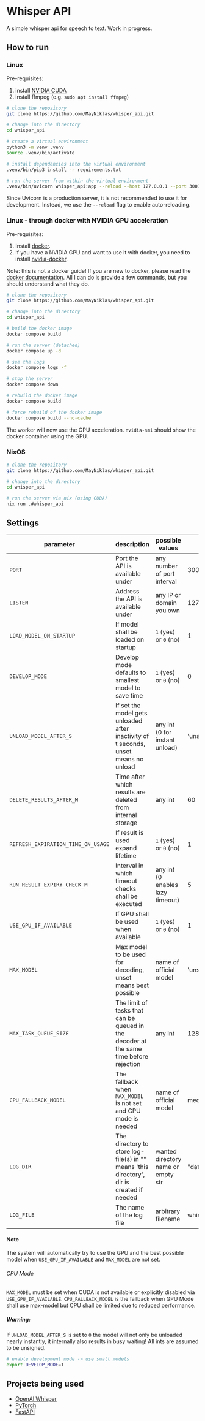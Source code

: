 # Whisper API

A simple whisper api for speech to text.
Work in progress.

## How to run

### Linux

Pre-requisites:

1. install [NVIDIA CUDA](https://developer.nvidia.com/cuda-downloads?target_os=Linux)
2. install ffmpeg (e.g. `sudo apt install ffmpeg`)

```bash
# clone the repository
git clone https://github.com/MayNiklas/whisper_api.git

# change into the directory
cd whisper_api

# create a virtual environment
python3 -m venv .venv
source .venv/bin/activate

# install dependencies into the virtual environment
.venv/bin/pip3 install -r requirements.txt

# run the server from within the virtual environment
.venv/bin/uvicorn whisper_api:app --reload --host 127.0.0.1 --port 3001
```

Since Uvicorn is a production server, it is not recommended to use it for development.
Instead, we use the `--reload` flag to enable auto-reloading.

### Linux -  through docker with NVIDIA GPU acceleration

Pre-requisites:

1. Install [docker](https://docs.docker.com/engine/install/).
2. If you have a NVIDIA GPU and want to use it with docker, you need to install [nvidia-docker](https://docs.nvidia.com/datacenter/cloud-native/container-toolkit/install-guide.html#docker).

Note: this is not a docker guide! If you are new to docker, please read the [docker documentation](https://docs.docker.com/).
All I can do is provide a few commands, but you should understand what they do.

```bash
# clone the repository
git clone https://github.com/MayNiklas/whisper_api.git

# change into the directory
cd whisper_api

# build the docker image
docker compose build

# run the server (detached)
docker compose up -d

# see the logs
docker compose logs -f

# stop the server
docker compose down

# rebuild the docker image
docker compose build

# force rebuild of the docker image
docker compose build --no-cache
```

The worker will now use the GPU acceleration.
`nvidia-smi` should show the docker container using the GPU.

### NixOS

```bash
# clone the repository
git clone https://github.com/MayNiklas/whisper_api.git

# change into the directory
cd whisper_api

# run the server via nix (using CUDA)
nix run .#whisper_api
```

## Settings
| parameter                          | description                                                                               | possible values                    | default         |
|------------------------------------|-------------------------------------------------------------------------------------------|------------------------------------|-----------------|
| `PORT`                             | Port the API is available under                                                           | any number of port interval        | 3001            |
| `LISTEN`                           | Address the API is available under                                                        | any IP or domain you own           | 127.0.0.1       |
| `LOAD_MODEL_ON_STARTUP`            | If model shall be loaded on startup                                                       | `1` (yes) or `0` (no)              | 1               |
| `DEVELOP_MODE`                     | Develop mode defaults to smallest model to save time                                      | `1` (yes) or `0` (no)              | 0               |
| `UNLOAD_MODEL_AFTER_S`             | If set the model gets unloaded after inactivity of t seconds, unset means no unload       | any int (0 for instant unload)     | 'unset'         |
| `DELETE_RESULTS_AFTER_M`           | Time after which results are deleted from internal storage                                | any int                            | 60              |
| `REFRESH_EXPIRATION_TIME_ON_USAGE` | If result is used expand lifetime                                                         | `1` (yes) or `0` (no)              | 1               |
| `RUN_RESULT_EXPIRY_CHECK_M`        | Interval in which timeout checks shall be executed                                        | any int (0 enables lazy timeout)   | 5               |
| `USE_GPU_IF_AVAILABLE`             | If GPU shall be used when available                                                       | `1` (yes) or `0` (no)              | 1               |
| `MAX_MODEL`                        | Max model to be used for decoding, unset means best possible                              | name of official model             | 'unset'         |
| `MAX_TASK_QUEUE_SIZE`              | The limit of tasks that can be queued in the decoder at the same time before rejection    | any int                            | 128             |
| `CPU_FALLBACK_MODEL`               | The fallback when `MAX_MODEL` is not set and CPU mode is needed                           | name of official model             | medium          |
| `LOG_DIR`                          | The directory to store log-file(s) in "" means 'this directory', dir is created if needed | wanted directory name or empty str | "data/"         |
| `LOG_FILE`                         | The name of the log file                                                                  | arbitrary filename                 | whisper_api.log |

#### Note
The system will automatically try to use the GPU and the best possible model when `USE_GPU_IF_AVAILABLE` and `MAX_MODEL` are not set.
###### CPU Mode
`MAX_MODEL` must be set when CUDA is not available or explicitly disabled via `USE_GPU_IF_AVAILABLE`.
`CPU_FALLBACK_MODEL` is the fallback when GPU Mode shall use max-model but CPU shall be limited due to reduced performance.

##### Warning:
If `UNLOAD_MODEL_AFTER_S` is set to `0` the model will not only be unloaded nearly instantly, it internally also results in busy waiting!
All ints are assumed to be unsigned.

```bash
# enable development mode -> use small models
export DEVELOP_MODE=1
```

## Projects being used

* [OpenAI Whisper](https://github.com/openai/whisper)
* [PyTorch](https://pytorch.org/)
* [FastAPI](https://fastapi.tiangolo.com/)
